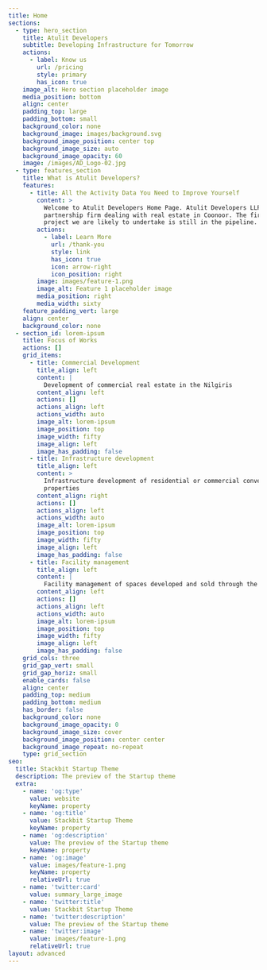 ```yaml
---
title: Home
sections:
  - type: hero_section
    title: Atulit Developers
    subtitle: Developing Infrastructure for Tomorrow
    actions:
      - label: Know us
        url: /pricing
        style: primary
        has_icon: true
    image_alt: Hero section placeholder image
    media_position: bottom
    align: center
    padding_top: large
    padding_bottom: small
    background_color: none
    background_image: images/background.svg
    background_image_position: center top
    background_image_size: auto
    background_image_opacity: 60
    image: /images/AD_Logo-02.jpg
  - type: features_section
    title: What is Atulit Developers?
    features:
      - title: All the Activity Data You Need to Improve Yourself
        content: >
          Welcome to Atulit Developers Home Page. Atulit Developers LLP is a
          partnership firm dealing with real estate in Coonoor. The first
          project we are likely to undertake is still in the pipeline.
        actions:
          - label: Learn More
            url: /thank-you
            style: link
            has_icon: true
            icon: arrow-right
            icon_position: right
        image: images/feature-1.png
        image_alt: Feature 1 placeholder image
        media_position: right
        media_width: sixty
    feature_padding_vert: large
    align: center
    background_color: none
  - section_id: lorem-ipsum
    title: Focus of Works
    actions: []
    grid_items:
      - title: Commercial Development
        title_align: left
        content: |
          Development of commercial real estate in the Nilgiris
        content_align: left
        actions: []
        actions_align: left
        actions_width: auto
        image_alt: lorem-ipsum
        image_position: top
        image_width: fifty
        image_align: left
        image_has_padding: false
      - title: Infrastructure development
        title_align: left
        content: >
          Infrastructure development of residential or commercial converted
          properties
        content_align: right
        actions: []
        actions_align: left
        actions_width: auto
        image_alt: lorem-ipsum
        image_position: top
        image_width: fifty
        image_align: left
        image_has_padding: false
      - title: Facility management
        title_align: left
        content: |
          Facility management of spaces developed and sold through the firm
        content_align: left
        actions: []
        actions_align: left
        actions_width: auto
        image_alt: lorem-ipsum
        image_position: top
        image_width: fifty
        image_align: left
        image_has_padding: false
    grid_cols: three
    grid_gap_vert: small
    grid_gap_horiz: small
    enable_cards: false
    align: center
    padding_top: medium
    padding_bottom: medium
    has_border: false
    background_color: none
    background_image_opacity: 0
    background_image_size: cover
    background_image_position: center center
    background_image_repeat: no-repeat
    type: grid_section
seo:
  title: Stackbit Startup Theme
  description: The preview of the Startup theme
  extra:
    - name: 'og:type'
      value: website
      keyName: property
    - name: 'og:title'
      value: Stackbit Startup Theme
      keyName: property
    - name: 'og:description'
      value: The preview of the Startup theme
      keyName: property
    - name: 'og:image'
      value: images/feature-1.png
      keyName: property
      relativeUrl: true
    - name: 'twitter:card'
      value: summary_large_image
    - name: 'twitter:title'
      value: Stackbit Startup Theme
    - name: 'twitter:description'
      value: The preview of the Startup theme
    - name: 'twitter:image'
      value: images/feature-1.png
      relativeUrl: true
layout: advanced
---
```

